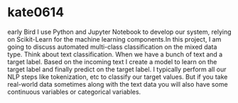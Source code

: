 # kate0614
early Bird
I use Python and Jupyter Notebook to develop our system, relying on Scikit-Learn for the machine learning components.In this project, I am going to discuss automated multi-class classification on the mixed data type. Think about text classification. When we have a bunch of text and a target label. Based on the incoming text I create a model to learn on the target label and finally predict on the target label. I typically perform all our NLP steps like tokenization, etc to classify our target values. But if you take real-world data sometimes along with the text data you will also have some continuous variables or categorical variables.
